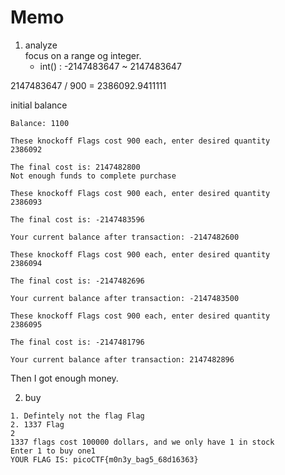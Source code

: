 # Memo
1. analyze  
focus on a range og integer.  
    - int() : -2147483647 ~ 2147483647  

2147483647 / 900 = 2386092.9411111


initial balance
```
Balance: 1100
```

```
These knockoff Flags cost 900 each, enter desired quantity
2386092

The final cost is: 2147482800
Not enough funds to complete purchase
```

```
These knockoff Flags cost 900 each, enter desired quantity
2386093

The final cost is: -2147483596

Your current balance after transaction: -2147482600
```

```
These knockoff Flags cost 900 each, enter desired quantity
2386094

The final cost is: -2147482696

Your current balance after transaction: -2147483500
```

```
These knockoff Flags cost 900 each, enter desired quantity
2386095

The final cost is: -2147481796

Your current balance after transaction: 2147482896
```
Then I got enough money.

2. buy
```
1. Defintely not the flag Flag
2. 1337 Flag
2
1337 flags cost 100000 dollars, and we only have 1 in stock
Enter 1 to buy one1
YOUR FLAG IS: picoCTF{m0n3y_bag5_68d16363}
```